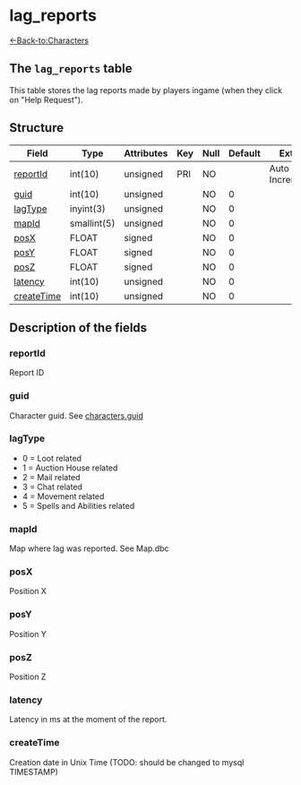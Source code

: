 # lag_reports

[<-Back-to:Characters](database-characters.md)


## The `lag_reports` table

This table stores the lag reports made by players ingame (when they click on "Help Request").


## Structure

| Field           | Type        | Attributes | Key | Null | Default | Extra          | Comment |
|-----------------|-------------|------------|-----|------|---------|----------------|---------|
| [reportId][1]   | int(10)     | unsigned   | PRI | NO   |         | Auto Increment |         |
| [guid][2]       | int(10)     | unsigned   |     | NO   | 0       |                |         |
| [lagType][3]    | inyint(3)   | unsigned   |     | NO   | 0       |                |         |
| [mapId][4]      | smallint(5) | unsigned   |     | NO   | 0       |                |         |
| [posX][5]       | FLOAT       | signed     |     | NO   | 0       |                |         |
| [posY][6]       | FLOAT       | signed     |     | NO   | 0       |                |         |
| [posZ][7]       | FLOAT       | signed     |     | NO   | 0       |                |         |
| [latency][8]    | int(10)     | unsigned   |     | NO   | 0       |                |         |
| [createTime][9] | int(10)     | unsigned   |     | NO   | 0       |                |         |

[1]: #reportId
[2]: #guid
[3]: #lagType
[4]: #mapId
[5]: #posX
[6]: #posY
[7]: #posZ
[8]: #latency
[9]: #createTime


## Description of the fields

### reportId

Report ID

### guid

Character guid. See [characters.guid](characters#guid)

### lagType

* 0 = Loot related
* 1 = Auction House related
* 2 = Mail related
* 3 = Chat related
* 4 = Movement related
* 5 = Spells and Abilities related

### mapId

Map where lag was reported. See Map.dbc

### posX

Position X

### posY

Position Y

### posZ

Position Z

### latency

Latency in ms at the moment of the report.

### createTime

Creation date in Unix Time (TODO: should be changed to mysql TIMESTAMP)
